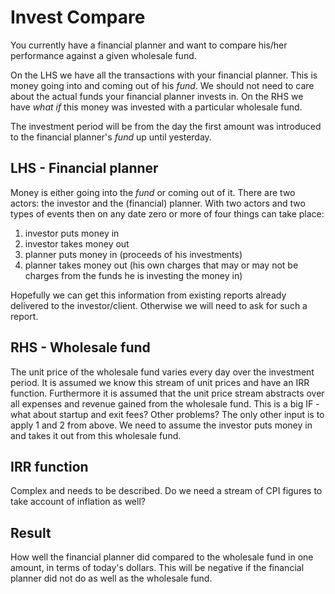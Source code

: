 
Invest Compare
==============

You currently have a financial planner and want to compare his/her performance against a given wholesale fund.

On the LHS we have all the transactions with your financial planner.
This is money going into and coming out of his *fund*. We should not need to care about the actual funds your financial planner invests in.
On the RHS we have *what if* this money was invested with a particular wholesale fund.

The investment period will be from the day the first amount was introduced to the financial planner's *fund* up until yesterday.

LHS - Financial planner
-----------------------

Money is either going into the *fund* or coming out of it.
There are two actors: the investor and the (financial) planner.
With two actors and two types of events then on any date zero or more of four things can take place:
1. investor puts money in
2. investor takes money out
3. planner puts money in (proceeds of his investments)
4. planner takes money out (his own charges that may or may not be charges from the funds he is investing the money in)

Hopefully we can get this information from existing reports already delivered to the investor/client. Otherwise we will need to ask for such a report.

RHS - Wholesale fund
--------------------

The unit price of the wholesale fund varies every day over the investment period.
It is assumed we know this stream of unit prices and have an IRR function.
Furthermore it is assumed that the unit price stream abstracts over all expenses and revenue gained from the wholesale fund.
This is a big IF - what about startup and exit fees? Other problems?
The only other input is to apply 1 and 2 from above. We need to assume the investor puts money in and takes it out from this wholesale fund.

IRR function
------------

Complex and needs to be described. Do we need a stream of CPI figures to take account of inflation as well?

Result
------

How well the financial planner did compared to the wholesale fund in one amount, in terms of today's dollars.
This will be negative if the financial planner did not do as well as the wholesale fund.
